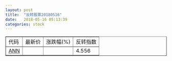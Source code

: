 ```yaml
---
layout: post
title:  "反转股票20180516"
date:   2018-05-16 05:13:39
categories: stock
---
```


<script type="text/javascript">
var stockList = []
stockList.push('gb_ann');
</script>

<table border="1">
 <tr>
 <td>代码</td>
  <td>最新价</td>
  <td>涨跌幅(%)</td>
 <td>反转指数</td>
</tr>
  <tr id="ann"><td><a href="http://stock.finance.sina.com.cn/usstock/quotes/ANN.html" target="_blank">ANN</a></td><td></td><td></td><td>4.556</td></tr>
</table>
